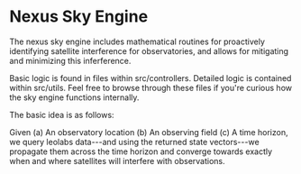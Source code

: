 # Nexus Sky Engine

The nexus sky engine includes mathematical routines for proactively identifying satellite interference for observatories, and allows for mitigating and minimizing this inferference.

Basic logic is found in files within src/controllers. Detailed logic is contained within src/utils. Feel free to browse through these files if you're curious how the sky engine functions internally.

The basic idea is as follows:

Given (a) An observatory location (b) An observing field (c) A time horizon, we query leolabs data---and using the returned state vectors---we propagate them across the time horizon and converge towards exactly when and where satellites will interfere with observations.
